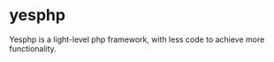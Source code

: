 yesphp
======

Yesphp is a light-level php framework, with less code to achieve more functionality.

